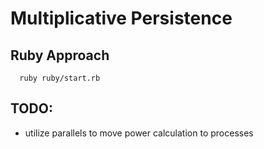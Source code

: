 # Multiplicative Persistence

## Ruby Approach

```
  ruby ruby/start.rb
```

## TODO:

* utilize parallels to move power calculation to processes